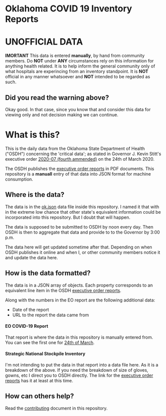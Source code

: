 # Oklahoma COVID 19 Inventory Reports
# UNOFFICIAL DATA

**IMORTANT**
This data is entered **manually**, by hand from community members. Do **NOT** under **ANY** circumstances rely on this information for anything health related. It is to help inform the general community only of what hospitals are experincing from an inventory standpoint. It is **NOT** official in any manner whatsoever and **NOT** intended to be regarded as such.

## Did you read the warning above?
Okay good. In that case, since you know that and consider this data for viewing only and not decision making we can continue.

# What is this?

This is the daily data from the Oklahoma State Department of Health ("OSDH") concerning the 'critical data'; as stated in Governor J. Kevin Stitt's executive order [2020-07 (fourth ammended)](https://www.sos.ok.gov/documents/executive/1919.pdf) on the 24th of March 2020.

The OSDH publishes the [executive order reports](https://coronavirus.health.ok.gov/executive-order-reports) in PDF documents. This repository is a **manuall** entry of that data into JSON format for machine consumption.

## Where is the data?

The data is in the [ok.json](ok.json) data file inside this repository. I named it that with in the extreme low chance that other state's equivalent information could be incorporated into this repository. But I doubt that will happen.

The data is supposed to be submitted to OSDH by noon every day. Then OSDH is then to aggregate that data and provide to to the Governor by 3:00 p.m.

The data here will get updated sometime after that. Depending on when OSDH publishes it online and when I, or other community members notice it and update the data here.

## How is the data formatted?

The data is in a JSON array of objects. Each property corresponds to an equivalent line item in the OSDH [executive order reports](https://coronavirus.health.ok.gov/executive-order-reports).

Along with the numbers in the EO report are the following additional data:
* Date of the report
* URL to the report the data came from

#### EO COVID-19 Report

That report is where the data in this repository is manually entered from. You can see the first one for [24th of March](https://coronavirus.health.ok.gov/sites/g/files/gmc786/f/eo_-_covid-19_report_-_3-24-20.pdf).

#### Strategic National Stockpile Inventory

I'm not intending to put the data in that report into a data file here. As it is a breakdown of the above. If you need the breakdown of size of gloves, gowns, etc I direct you to OSDH directly. The link for the [executive order reports](https://coronavirus.health.ok.gov/executive-order-reports) has it at least at this time.

## How can others help?

Read the [contributing](contributing.md) document in this repository.